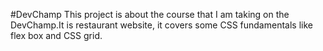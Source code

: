 #DevChamp
This project is about the course that I am taking on the DevChamp.It is restaurant website, it covers some CSS fundamentals like flex box and CSS grid.
